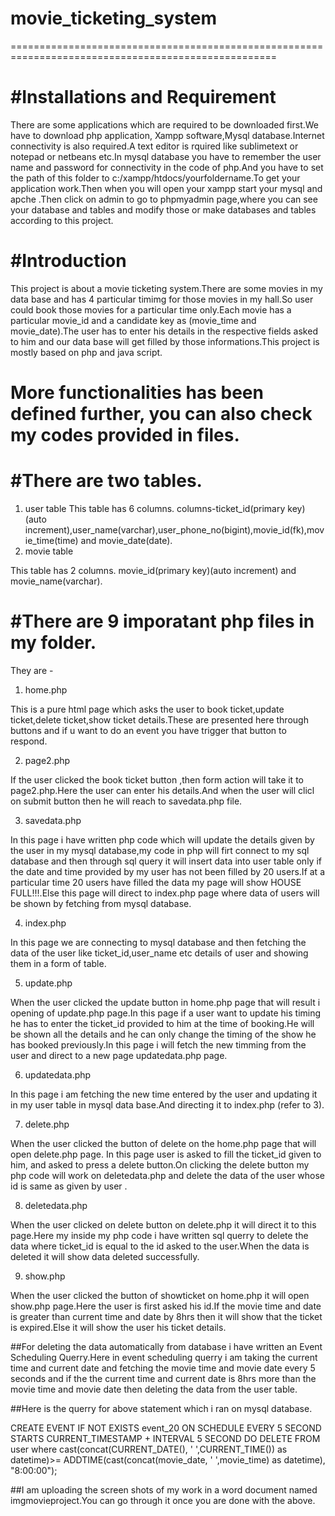 # movie_ticketing_system
  ====================================================================================================

#Installations and Requirement
 =====================================================================================================
There are some applications which  are required to be downloaded first.We have to download php application, Xampp software,Mysql database.Internet connectivity is also required.A text editor is rquired like sublimetext or notepad or netbeans etc.In mysql database you have to remember the user name and password for connectivity in the code of php.And you have to set the path of this folder to 
c:/xampp/htdocs/yourfoldername.To get your application work.Then when you will open your xampp start your mysql and apche .Then click on admin to go to phpmyadmin page,where you can see your database and tables and modify those or make databases and tables according to this project.

#Introduction
======================================================================================================
 This project is about a movie ticketing system.There are some movies in my data base and has 4 particular timimg for those movies in my hall.So user could book those movies for a particular time only.Each movie has a particular movie_id and a candidate key as (movie_time and movie_date).The user has to enter his details in the respective fields asked to him and our data base will get filled by those informations.This project is mostly based on php and java script.

 More functionalities has been defined further, you can also check my codes provided in files.
======================================================================================================

#There are two tables.
======================================================================================================
1. user table
 This table has 6 columns.
  columns-ticket_id(primary key)(auto increment),user_name(varchar),user_phone_no(bigint),movie_id(fk),movie_time(time) and movie_date(date).
2. movie table

  This table has 2 columns.
  movie_id(primary key)(auto increment) and movie_name(varchar). 

#There are 9 imporatant php files in my folder.
======================================================================================================
They are -

1. home.php

This is a pure html page which asks the user to book ticket,update ticket,delete ticket,show ticket details.These are presented here through buttons and if u want to do an event you have trigger that button to respond.

2. page2.php

If the user clicked the book ticket button ,then form action will take it to page2.php.Here the user can enter his details.And when the user will clicl on submit button then he will reach to savedata.php file.

3. savedata.php

 In this page i have written php code which will update the details given by the user in my mysql database,my code in php will firt connect to my sql database and then through sql query it will insert data into user table only if the date and time provided by my user has not been filled by 20 users.If at a particular time 20 users have filled  the data my page will show HOUSE FULL!!!.Else this page will direct to index.php page where data of users will be shown by fetching from mysql database.

4. index.php 

In this page we are connecting to mysql database and then fetching the data of the user like ticket_id,user_name etc details of user and showing them in a form of table.

5. update.php

 When the user clicked the update button in home.php page that will result i opening of update.php  page.In this page if a user want to update his timing he has to  enter the ticket_id provided to him at the time of booking.He will be shown all the details and he can only change the timing of the show he has booked previously.In this page i will fetch the new timming from the user and direct to a
 new page updatedata.php page.

6. updatedata.php

In this page i am fetching the new time entered by the user and updating it in my user table in mysql data base.And directing it to index.php (refer to 3).

7. delete.php

 When the user clicked the button of delete on the home.php page that will open delete.php page.
 In this page user is asked to fill the ticket_id given to him, and asked to press a delete button.On clicking the delete button my php code will work on deletedata.php and delete the data of the user whose id is same as given by user .

8. deletedata.php

 When the user clicked on delete button on delete.php it will direct it to this page.Here my inside my php code i have written sql querry to delete the data where ticket_id is equal to the id asked to the user.When the data is deleted it will show data deleted successfully.

 9. show.php

  When the user clicked the button of  showticket on home.php it will open show.php page.Here the user is first asked his id.If  the movie time and date is greater than current time and date by 8hrs then it will show that the ticket is expired.Else it will show the user his ticket details.


##For deleting the data automatically from database i have written an Event Scheduling Querry.Here in event scheduling  querry i am taking the current time and current date and fetching the movie time and movie date every 5 seconds and if the the current time and current date is 8hrs more than the movie time and movie date then deleting the data from the user table.

##Here  is the querry for above statement which i ran on mysql database.

CREATE EVENT IF NOT EXISTS event_20
ON SCHEDULE EVERY 5 SECOND
STARTS CURRENT_TIMESTAMP + INTERVAL 5 SECOND
DO
DELETE FROM user where cast(concat(CURRENT_DATE(), ' ',CURRENT_TIME()) as datetime)>= ADDTIME(cast(concat(movie_date, ' ',movie_time) as datetime), "8:00:00");

##I am uploading the screen shots of my work in a word document named imgmovieproject.You can go through it once you are done with the above.


